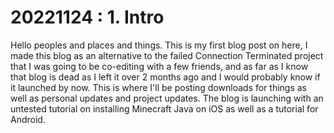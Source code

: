 # 20221124 : 1. Intro
Hello peoples and places and things. This is my first blog post on here, I made this blog as an alternative to the failed Connection Terminated project that I was going to be co-editing with a few friends, and as far as I know that blog is dead as I left it over 2 months ago and I would probably know if it launched by now. This is where I'll be posting downloads for things as well as personal updates and project updates. The blog is launching with an untested tutorial on installing Minecraft Java on iOS as well as a tutorial for Android.